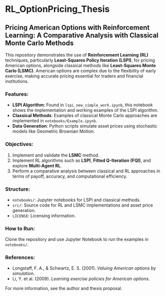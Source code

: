 # RL_OptionPricing_Thesis

## Pricing American Options with Reinforcement Learning: A Comparative Analysis with Classical Monte Carlo Methods

This repository demonstrates the use of **Reinforcement Learning (RL)** techniques, particularly **Least-Squares Policy Iteration (LSPI)**, for pricing American options, alongside classical methods like **Least-Squares Monte Carlo (LSMC)**. American options are complex due to the flexibility of early exercise, making accurate pricing essential for traders and financial institutions.

### Features:
- **LSPI Algorithm**: Found in `lspi_new_simple_work.ipynb`, this notebook shows the implementation and working examples of the LSPI algorithm.
- **Classical Methods**: Examples of classical Monte Carlo approaches are implemented in `notebooks/Example.ipynb`.
- **Data Generation**: Python scripts simulate asset prices using stochastic models like Geometric Brownian Motion.

### Objectives:
1. Implement and validate the **LSMC** method.
2. Implement RL algorithms such as **LSPI**, **Fitted Q-Iteration (FQI)**, and explore **Multi-Agent RL**.
3. Perform a comparative analysis between classical and RL approaches in terms of payoff, accuracy, and computational efficiency.

### Structure:
- `notebooks/`: Jupyter notebooks for LSPI and classical methods.
- `src/`: Source code for RL and LSMC implementations and asset price generation.
- `LICENSE`: Licensing information.

### How to Run:
Clone the repository and use Jupyter Notebook to run the examples in `notebooks/`.

### References:
- Longstaff, F. A., & Schwartz, E. S. (2001). *Valuing American options by simulation*.
- Li, Y. et al. (2009). *Learning exercise policies for American options*.
  
For more information, see the author and thesis proposal.
